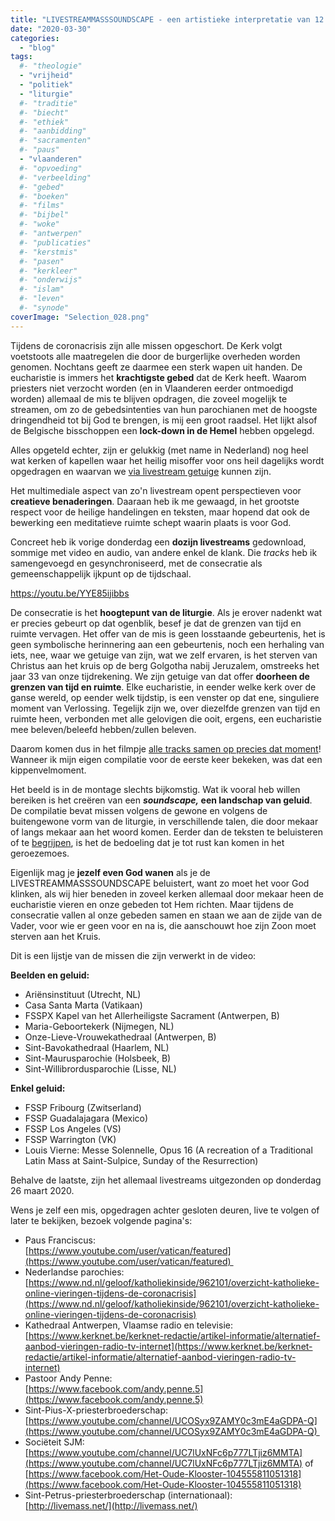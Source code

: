 ```yaml
---
title: "LIVESTREAMMASSSOUNDSCAPE - een artistieke interpretatie van 12 live uitgezonden eucharistievieringen"
date: "2020-03-30"
categories: 
  - "blog"
tags:
  #- "theologie"
  - "vrijheid"
  - "politiek"
  - "liturgie"
  #- "traditie"
  #- "biecht"
  #- "ethiek"
  #- "aanbidding"
  #- "sacramenten"
  #- "paus"
  - "vlaanderen"
  #- "opvoeding"
  #- "verbeelding"
  #- "gebed"
  #- "boeken"
  #- "films"
  #- "bijbel"
  #- "woke"
  #- "antwerpen"
  #- "publicaties"
  #- "kerstmis"
  #- "pasen"
  #- "kerkleer"
  #- "onderwijs"
  #- "islam"
  #- "leven"
  #- "synode"
coverImage: "Selection_028.png"
---
```


Tijdens de coronacrisis zijn alle missen opgeschort. De Kerk volgt voetstoots alle maatregelen die door de burgerlijke overheden worden genomen. Nochtans geeft ze daarmee een sterk wapen uit handen. De eucharistie is immers het **krachtigste gebed** dat de Kerk heeft. Waarom priesters niet verzocht worden (en in Vlaanderen eerder ontmoedigd worden) allemaal de mis te blijven opdragen, die zoveel mogelijk te streamen, om zo de gebedsintenties van hun parochianen met de hoogste dringendheid tot bij God te brengen, is mij een groot raadsel. Het lijkt alsof de Belgische bisschoppen een **lock-down in de Hemel** hebben opgelegd.

Alles opgeteld echter, zijn er gelukkig (met name in Nederland) nog heel wat kerken of kapellen waar het heilig misoffer voor ons heil dagelijks wordt opgedragen en waarvan we [via livestream getuige](https://www.nd.nl/geloof/katholiekinside/962101/overzicht-katholieke-online-vieringen-tijdens-de-coronacrisis) kunnen zijn. 

Het multimediale aspect van zo'n livestream opent perspectieven voor **creatieve benaderingen**. Daaraan heb ik me gewaagd, in het grootste respect voor de heilige handelingen en teksten, maar hopend dat ook de bewerking een meditatieve ruimte schept waarin plaats is voor God. 

Concreet heb ik vorige donderdag een **dozijn livestreams** gedownload, sommige met video en audio, van andere enkel de klank. Die _tracks_ heb ik samengevoegd en gesynchroniseerd, met de consecratie als gemeenschappelijk ijkpunt op de tijdschaal. 

https://youtu.be/YYE85ijibbs

De consecratie is het **hoogtepunt van de liturgie**. Als je erover nadenkt wat er precies gebeurt op dat ogenblik, besef je dat de grenzen van tijd en ruimte vervagen. Het offer van de mis is geen losstaande gebeurtenis, het is geen symbolische herinnering aan een gebeurtenis, noch een herhaling van iets, nee, waar we getuige van zijn, wat we zelf ervaren, is het sterven van Christus aan het kruis op de berg Golgotha nabij Jeruzalem, omstreeks het jaar 33 van onze tijdrekening. We zijn getuige van dat offer **doorheen de grenzen van tijd en ruimte**. Elke eucharistie, in eender welke kerk over de ganse wereld, op eender welk tijdstip, is een venster op dat ene, singuliere moment van Verlossing. Tegelijk zijn we, over diezelfde grenzen van tijd en ruimte heen, verbonden met alle gelovigen die ooit, ergens, een eucharistie mee beleven/beleefd hebben/zullen beleven.

Daarom komen dus in het filmpje [alle tracks samen op precies dat moment](https://youtu.be/YYE85ijibbs?t=1179)! Wanneer ik mijn eigen compilatie voor de eerste keer bekeken, was dat een kippenvelmoment.

Het beeld is in de montage slechts bijkomstig. Wat ik vooral heb willen bereiken is het creëren van een **_soundscape,_ een landschap van geluid**. De compilatie bevat missen volgens de gewone en volgens de buitengewone vorm van de liturgie, in verschillende talen, die door mekaar of langs mekaar aan het woord komen. Eerder dan de teksten te beluisteren of te [begrijpen](/blog/misbegrepen/), is het de bedoeling dat je tot rust kan komen in het geroezemoes.

Eigenlijk mag je **jezelf even God wanen** als je de LIVESTREAMMASSSOUNDSCAPE beluistert, want zo moet het voor God klinken, als wij hier beneden in zoveel kerken allemaal door mekaar heen de eucharistie vieren en onze gebeden tot Hem richten. Maar tijdens de consecratie vallen al onze gebeden samen en staan we aan de zijde van de Vader, voor wie er geen voor en na is, die aanschouwt hoe zijn Zoon moet sterven aan het Kruis. 

Dit is een lijstje van de missen die zijn verwerkt in de video:

**Beelden en geluid:**

- Ariënsinstituut (Utrecht, NL)
- Casa Santa Marta (Vatikaan)
- FSSPX Kapel van het Allerheiligste Sacrament (Antwerpen, B)
- Maria-Geboortekerk (Nijmegen, NL)
- Onze-Lieve-Vrouwekathedraal (Antwerpen, B)
- Sint-Bavokathedraal (Haarlem, NL)
- Sint-Maurusparochie (Holsbeek, B)
- Sint-Willibrordusparochie (Lisse, NL)

**Enkel geluid:**

- FSSP Fribourg (Zwitserland)
- FSSP Guadalajagara (Mexico)
- FSSP Los Angeles (VS)
- FSSP Warrington (VK)
- Louis Vierne: Messe Solennelle, Opus 16 (A recreation of a Traditional Latin Mass at Saint-Sulpice, Sunday of the Resurrection)

Behalve de laatste, zijn het allemaal livestreams uitgezonden op donderdag 26 maart 2020.

Wens je zelf een mis, opgedragen achter gesloten deuren, live te volgen of later te bekijken, bezoek volgende pagina's:

- Paus Franciscus:  
    [https://www.youtube.com/user/vatican/featured](https://www.youtube.com/user/vatican/featured) 
- Nederlandse parochies:  
    [https://www.nd.nl/geloof/katholiekinside/962101/overzicht-katholieke-online-vieringen-tijdens-de-coronacrisis](https://www.nd.nl/geloof/katholiekinside/962101/overzicht-katholieke-online-vieringen-tijdens-de-coronacrisis)
- Kathedraal Antwerpen, Vlaamse radio en televisie:  
    [https://www.kerknet.be/kerknet-redactie/artikel-informatie/alternatief-aanbod-vieringen-radio-tv-internet](https://www.kerknet.be/kerknet-redactie/artikel-informatie/alternatief-aanbod-vieringen-radio-tv-internet)
- Pastoor Andy Penne:  
    [https://www.facebook.com/andy.penne.5](https://www.facebook.com/andy.penne.5)
- Sint-Pius-X-priesterbroederschap:  
    [https://www.youtube.com/channel/UCOSyx9ZAMY0c3mE4aGDPA-Q](https://www.youtube.com/channel/UCOSyx9ZAMY0c3mE4aGDPA-Q) 
- Sociëteit SJM:  
    [https://www.youtube.com/channel/UC7lUxNFc6p777LTjiz6MMTA](https://www.youtube.com/channel/UC7lUxNFc6p777LTjiz6MMTA) of  
    [https://www.facebook.com/Het-Oude-Klooster-104555811051318](https://www.facebook.com/Het-Oude-Klooster-104555811051318)
- Sint-Petrus-priesterbroederschap (internationaal):  
    [http://livemass.net/](http://livemass.net/)
